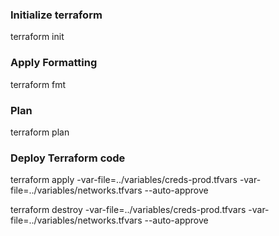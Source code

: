 ### Initialize terraform    
terraform init

### Apply Formatting  
terraform fmt

### Plan 
terraform plan

### Deploy Terraform code
terraform apply -var-file=../variables/creds-prod.tfvars -var-file=../variables/networks.tfvars --auto-approve

terraform destroy -var-file=../variables/creds-prod.tfvars -var-file=../variables/networks.tfvars --auto-approve

